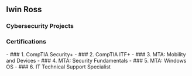 <h2> Iwin Ross </h2>

<h3> Cybersecurity Projects </h3>

<h3> Certifications </h3>
- ### 1. CompTIA Security+
- ### 2. CompTIA ITF+
- ### 3. MTA: Mobility and Devices
- ### 4. MTA: Security Fundamentals
- ### 5. MTA: Windows OS
- ### 6. IT Technical Support Specialist

